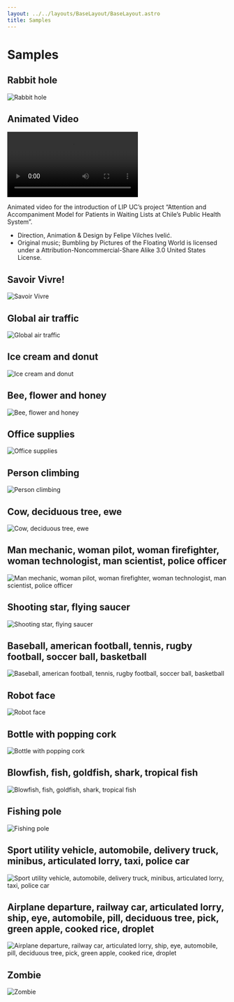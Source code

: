 ```yaml
---
layout: ../../layouts/BaseLayout/BaseLayout.astro
title: Samples
---
```


# Samples
## Rabbit hole
![Rabbit hole](/samples-rabbit-hole.svg)

## Animated Video
<video controls>
	<source src="/samples-lip-video-modelo-atencion-openmoji.mp4" type="video/mp4">
</video>

Animated video for the introduction of LIP UC’s project “Attention and Accompaniment Model for Patients in Waiting Lists at Chile’s Public Health System”.

- Direction, Animation & Design by Felipe Vilches Ivelić.
- Original music; Bumbling by Pictures of the Floating World is licensed under a Attribution-Noncommercial-Share Alike 3.0 United States License.

## Savoir Vivre!
![Savoir Vivre](/samples-savoir-vivre.svg)

## Global air traffic
![Global air traffic](/samples-flight-travel.svg)

## Ice cream and donut
![Ice cream and donut](/samples-ice-donut.svg)

## Bee, flower and honey
![Bee, flower and honey](/samples-honey.svg)

## Office supplies
![Office supplies](/samples-office-supplies.svg)

## Person climbing
![Person climbing](/samples-climbing.svg)

## Cow, deciduous tree, ewe
![Cow, deciduous tree, ewe](/samples-pasture.svg)

## Man mechanic, woman pilot, woman firefighter, woman technologist, man scientist, police officer
![Man mechanic, woman pilot, woman firefighter, woman technologist, man scientist, police officer](/samples-jobs.svg)

## Shooting star, flying saucer
![Shooting star, flying saucer](/samples-ufo.svg)

## Baseball, american football, tennis, rugby football, soccer ball, basketball
![Baseball, american football, tennis, rugby football, soccer ball, basketball](/samples-balls.svg)

## Robot face
![Robot face](/samples-robot.svg)

## Bottle with popping cork
![Bottle with popping cork](/samples-champagne.svg)

## Blowfish, fish, goldfish, shark, tropical fish
![Blowfish, fish, goldfish, shark, tropical fish](/samples-sea.svg)

## Fishing pole
![Fishing pole](/samples-fish.svg)

## Sport utility vehicle, automobile, delivery truck, minibus, articulated lorry, taxi, police car
![Sport utility vehicle, automobile, delivery truck, minibus, articulated lorry, taxi, police car](/samples-traffic.svg)

## Airplane departure, railway car, articulated lorry, ship, eye, automobile, pill, deciduous tree, pick, green apple, cooked rice, droplet
![Airplane departure, railway car, articulated lorry, ship, eye, automobile, pill, deciduous tree, pick, green apple, cooked rice, droplet](/samples-info.svg)

## Zombie
![Zombie](/samples-zombie.svg)